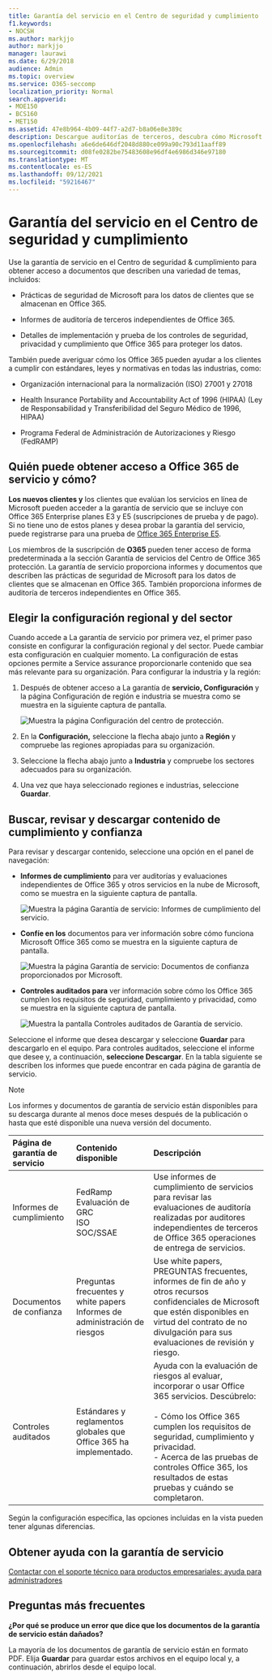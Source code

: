 ```yaml
---
title: Garantía del servicio en el Centro de seguridad y cumplimiento
f1.keywords:
- NOCSH
ms.author: markjjo
author: markjjo
manager: laurawi
ms.date: 6/29/2018
audience: Admin
ms.topic: overview
ms.service: O365-seccomp
localization_priority: Normal
search.appverid:
- MOE150
- BCS160
- MET150
ms.assetid: 47e8b964-4b09-44f7-a2d7-b8a06e8e389c
description: Descargue auditorías de terceros, descubra cómo Microsoft protege los datos de los clientes y sepa cómo puede cumplir con ISO, HIPAA, FINRA y FedRAMP cuando use Office 365.
ms.openlocfilehash: a6e6de646df2048d880ce099a90c793d11aaff89
ms.sourcegitcommit: d08fe0282be75483608e96df4e6986d346e97180
ms.translationtype: MT
ms.contentlocale: es-ES
ms.lasthandoff: 09/12/2021
ms.locfileid: "59216467"
---
```

# <a name="service-assurance-in-the-security--compliance-center"></a>Garantía del servicio en el Centro de seguridad y cumplimiento

Use la garantía de servicio en el Centro de seguridad & cumplimiento para obtener acceso a documentos que describen una variedad de temas, incluidos: 
  
- Prácticas de seguridad de Microsoft para los datos de clientes que se almacenan en Office 365. 
    
- Informes de auditoría de terceros independientes de Office 365. 
    
- Detalles de implementación y prueba de los controles de seguridad, privacidad y cumplimiento que Office 365 para proteger los datos. 
    
También puede averiguar cómo los Office 365 pueden ayudar a los clientes a cumplir con estándares, leyes y normativas en todas las industrias, como:
  
-  Organización internacional para la normalización (ISO) 27001 y 27018 
    
- Health Insurance Portability and Accountability Act of 1996 (HIPAA) (Ley de Responsabilidad y Transferibilidad del Seguro Médico de 1996, HIPAA)
    
- Programa Federal de Administración de Autorizaciones y Riesgo (FedRAMP)
    
## <a name="who-can-access-office-365-service-assurance-and-how"></a>Quién puede obtener acceso a Office 365 de servicio y cómo?

 **Los nuevos clientes y** los clientes que evalúan los servicios en línea de Microsoft pueden acceder a la garantía de servicio que se incluye con Office 365 Enterprise planes E3 y E5 (suscripciones de prueba y de pago). Si no tiene uno de estos planes y desea probar la garantía del servicio, puede registrarse para una prueba de [Office 365 Enterprise E5](https://go.microsoft.com/fwlink/p/?LinkID=698279).
  
 Los miembros de la suscripción de **O365** pueden tener acceso de forma predeterminada a la sección Garantía de servicios del Centro de Office 365 protección. La garantía de servicio proporciona informes y documentos que describen las prácticas de seguridad de Microsoft para los datos de clientes que se almacenan en Office 365. También proporciona informes de auditoría de terceros independientes en Office 365.
 
## <a name="choose-your-industry-and-regional-settings"></a>Elegir la configuración regional y del sector
<a name="Chooseyourindustryregional"> </a>

Cuando accede a La garantía de servicio por primera vez, el primer paso consiste en configurar la configuración regional y del sector. Puede cambiar esta configuración en cualquier momento. La configuración de estas opciones permite a Service assurance proporcionarle contenido que sea más relevante para su organización. Para configurar la industria y la región:
  
1. Después de obtener acceso a La garantía de **servicio, Configuración** y la página Configuración de región e industria se muestra como se muestra en la siguiente captura de pantalla. 
    
    ![Muestra la página Configuración del centro de protección.](../media/101716e8-9c0a-4839-a2c0-f6aacf64eb9d.png)
  
2. En la **Configuración,** seleccione la flecha abajo junto a **Región** y compruebe las regiones apropiadas para su organización. 
    
3. Seleccione la flecha abajo junto a **Industria** y compruebe los sectores adecuados para su organización. 
    
4. Una vez que haya seleccionado regiones e industrias, seleccione **Guardar**.
    
## <a name="find-review-and-download-compliance-and-trust-content"></a>Buscar, revisar y descargar contenido de cumplimiento y confianza
<a name="Chooseyourindustryregional"> </a>

Para revisar y descargar contenido, seleccione una opción en el panel de navegación:
  
- **Informes de cumplimiento** para ver auditorías y evaluaciones independientes de Office 365 y otros servicios en la nube de Microsoft, como se muestra en la siguiente captura de pantalla. 
    
    ![Muestra la página Garantía de servicio: Informes de cumplimiento del servicio.](../media/149f2181-a558-4963-85e5-8d5ebc7cdac8.png)
  
- **Confíe en los** documentos para ver información sobre cómo funciona Microsoft Office 365 como se muestra en la siguiente captura de pantalla. 
    
    ![Muestra la página Garantía de servicio: Documentos de confianza proporcionados por Microsoft.](../media/5dd4e89a-25a2-45e7-8d6c-a5c5b9237327.png)
  
- **Controles auditados para** ver información sobre cómo los Office 365 cumplen los requisitos de seguridad, cumplimiento y privacidad, como se muestra en la siguiente captura de pantalla. 
    
    ![Muestra la pantalla Controles auditados de Garantía de servicio.](../media/4baf252b-603d-45e0-af12-32616154df65.png)
  
Seleccione el informe que desea descargar y seleccione **Guardar** para descargarlo en el equipo. Para controles auditados, seleccione el informe que desee y, a continuación, **seleccione Descargar**. En la tabla siguiente se describen los informes que puede encontrar en cada página de garantía de servicio. 
  
> [!NOTE]
> Los informes y documentos de garantía de servicio están disponibles para su descarga durante al menos doce meses después de la publicación o hasta que esté disponible una nueva versión del documento. 
  
|**Página de garantía de servicio**|**Contenido disponible**|**Descripción**|
|:-----|:-----|:-----|
|Informes de cumplimiento  <br/> | FedRamp  <br/>  Evaluación de GRC  <br/>  ISO  <br/>  SOC/SSAE  <br/> |Use informes de cumplimiento de servicios para revisar las evaluaciones de auditoría realizadas por auditores independientes de terceros de Office 365 operaciones de entrega de servicios.  <br/> |
|Documentos de confianza  <br/> | Preguntas frecuentes y white papers  <br/>  Informes de administración de riesgos  <br/> |Use white papers, PREGUNTAS frecuentes, informes de fin de año y otros recursos confidenciales de Microsoft que estén disponibles en virtud del contrato de no divulgación para sus evaluaciones de revisión y riesgo.  <br/> |
|Controles auditados  <br/> |Estándares y reglamentos globales que Office 365 ha implementado.  <br/> | Ayuda con la evaluación de riesgos al evaluar, incorporar o usar Office 365 servicios. Descúbrelo:  <br/> <br/>- Cómo los Office 365 cumplen los requisitos de seguridad, cumplimiento y privacidad.  <br/>- Acerca de las pruebas de controles Office 365, los resultados de estas pruebas y cuándo se completaron.  <br/> |
   
Según la configuración específica, las opciones incluidas en la vista pueden tener algunas diferencias.
    
## <a name="get-help-with-service-assurance"></a>Obtener ayuda con la garantía de servicio
<a name="addother"> </a>

[Contactar con el soporte técnico para productos empresariales: ayuda para administradores](../business-video/get-help-support.md)
  
## <a name="frequently-asked-questions"></a>Preguntas más frecuentes
<a name="addother"> </a>

 **¿Por qué se produce un error que dice que los documentos de la garantía de servicio están dañados?**
  
La mayoría de los documentos de garantía de servicio están en formato PDF. Elija **Guardar** para guardar estos archivos en el equipo local y, a continuación, abrirlos desde el equipo local.